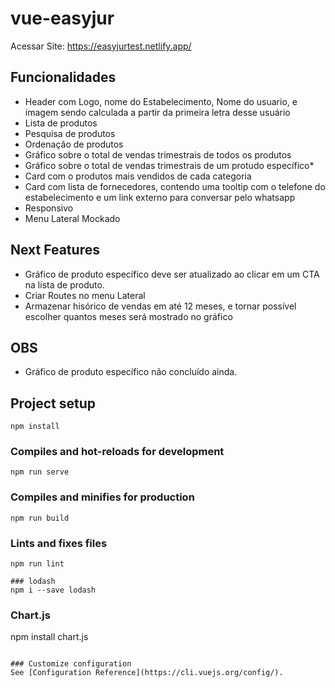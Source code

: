 # vue-easyjur

Acessar Site: https://easyjurtest.netlify.app/

## Funcionalidades
- Header com Logo, nome do Estabelecimento, Nome do usuario, e imagem sendo calculada a partir da primeira letra desse usuário
- Lista de produtos
- Pesquisa de produtos
- Ordenação de produtos
- Gráfico sobre o total de vendas trimestrais de todos os produtos
- Gráfico sobre o total de vendas trimestrais de um protudo específico*
- Card com o produtos mais vendidos de cada categoria
- Card com lista de fornecedores, contendo uma tooltip com o telefone do estabelecimento e um link externo para conversar pelo whatsapp
- Responsivo
- Menu Lateral Mockado

## Next Features
- Gráfico de produto específico deve ser atualizado ao clicar em um CTA na lista de produto. 
- Criar Routes no menu Lateral
- Armazenar hisórico de vendas em até 12 meses, e tornar possível escolher quantos meses será mostrado no gráfico

## OBS
- Gráfico de produto específico não concluído ainda.


## Project setup
```
npm install
```

### Compiles and hot-reloads for development
```
npm run serve
```

### Compiles and minifies for production
```
npm run build
```

### Lints and fixes files
```
npm run lint

### lodash 
npm i --save lodash
```
### Chart.js
npm install chart.js
```

### Customize configuration
See [Configuration Reference](https://cli.vuejs.org/config/).
